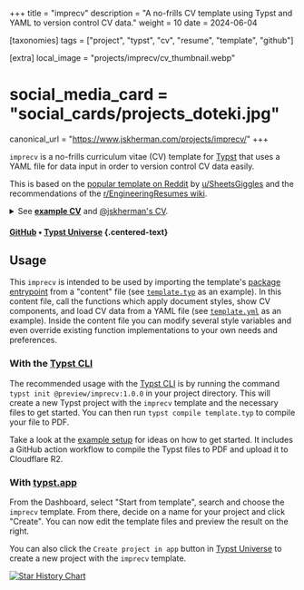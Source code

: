 +++
title = "imprecv"
description = "A no-frills CV template using Typst and YAML to version control CV data."
weight = 10
date = 2024-06-04

[taxonomies]
tags = ["project", "typst", "cv", "resume", "template", "github"]


[extra]
local_image = "projects/imprecv/cv_thumbnail.webp"
# social_media_card = "social_cards/projects_doteki.jpg"
canonical_url = "https://www.jskherman.com/projects/imprecv/"
+++


`imprecv` is a no-frills curriculum vitae (CV) template for [Typst](https://github.com/typst/typst) that uses a YAML file for data input in order to version control CV data easily.

This is based on the [popular template on Reddit](https://web.archive.org/https://old.reddit.com/r/jobs/comments/7y8k6p/im_an_exrecruiter_for_some_of_the_top_companies/) by [u/SheetsGiggles](https://web.archive.org/https://old.reddit.com/user/SheetsGiggles) and the recommendations of the [r/EngineeringResumes wiki](https://web.archive.org/https://old.reddit.com/r/EngineeringResumes/comments/m2cc65/new_and_improved_wiki).

<details><summary>See <strong><a href="https://github.com/jskherman/imprecv/releases/latest/download/example.pdf" target="_blank">example CV</a></strong> and <a href="https://go.jskherman.com/cv">@jskherman's CV</a>.
</summary>

{{ image_toggler(default_src="https://github.com/jskherman/imprecv/raw/main/assets/thumbnail.1.png", toggled_src="https://github.com/jskherman/imprecv/raw/main/assets/thumbnail.2.png", default_alt="Sample CV page 1", toggled_alt="Sample CV page 1") }}

</details>

#### [GitHub](https://github.com/jskherman/imprecv) • [Typst Universe](https://typst.app/universe/package/imprecv) {.centered-text}

## Usage

This `imprecv` is intended to be used by importing the template's [package entrypoint](cv.typ) from a "content" file (see [`template.typ`](template/template.typ) as an example).
In this content file, call the functions which apply document styles, show CV components, and load CV data from a YAML file (see [`template.yml`](template/template.yml) as an example).
Inside the content file you can modify several style variables and even override existing function implementations to your own needs and preferences.

### With the [Typst CLI](https://github.com/typst/typst)

The recommended usage with the [Typst CLI](https://github.com/typst/typst) is by running the command `typst init @preview/imprecv:1.0.0` in your project directory.
This will create a new Typst project with the `imprecv` template and the necessary files to get started.
You can then run `typst compile template.typ` to compile your file to PDF.

Take a look at the [example setup](https://github.com/jskherman/cv.typ-example-repo) for ideas on how to get started. It includes a GitHub action workflow to compile the Typst files to PDF and upload it to Cloudflare R2.

### With [typst.app](https://typst.app)

From the Dashboard, select "Start from template", search and choose the `imprecv` template.
From there, decide on a name for your project and click "Create".
You can now edit the template files and preview the result on the right.

You can also click the `Create project in app` button in [Typst Universe](https://typst.app/universe/package/imprecv) to create a new project with the `imprecv` template.

[![Star History Chart](https://api.star-history.com/svg?repos=jskherman/imprecv&type=Date)](https://star-history.com/#jskherman/imprecv&Date)

